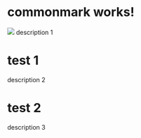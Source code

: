 <div class="article">

# commonmark works!
![](https://commonmark.org/help/images/favicon.png)
description 1

</div>
<div class="article">

# test 1
description 2

</div>
<div class="article">

# test 2
description 3

</div>